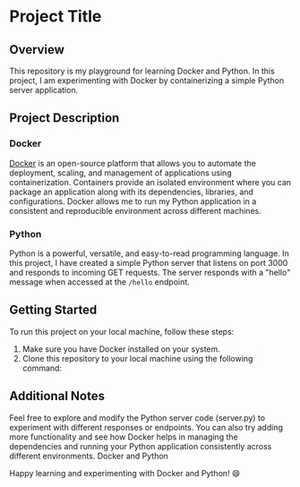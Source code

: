 # Project Title

## Overview

This repository is my playground for learning Docker and Python. In this project, I am experimenting with Docker by containerizing a simple Python server application.

## Project Description

### Docker

[Docker](https://www.docker.com/) is an open-source platform that allows you to automate the deployment, scaling, and management of applications using containerization. Containers provide an isolated environment where you can package an application along with its dependencies, libraries, and configurations. Docker allows me to run my Python application in a consistent and reproducible environment across different machines.

### Python

Python is a powerful, versatile, and easy-to-read programming language. In this project, I have created a simple Python server that listens on port 3000 and responds to incoming GET requests. The server responds with a "hello" message when accessed at the `/hello` endpoint.

## Getting Started

To run this project on your local machine, follow these steps:

1. Make sure you have Docker installed on your system.
2. Clone this repository to your local machine using the following command:

## Additional Notes
Feel free to explore and modify the Python server code (server.py) to experiment with different responses or endpoints.
You can also try adding more functionality and see how Docker helps in managing the dependencies and running your Python application consistently across different environments.
Docker and Python

Happy learning and experimenting with Docker and Python! 😄






